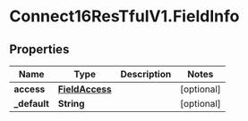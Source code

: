 # Connect16ResTfulV1.FieldInfo

## Properties
Name | Type | Description | Notes
------------ | ------------- | ------------- | -------------
**access** | [**FieldAccess**](FieldAccess.md) |  | [optional] 
**_default** | **String** |  | [optional] 
